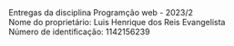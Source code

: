 <title>PWMB_ENTREGAS</title><br />
<br />
Entregas da disciplina Programção web - 2023/2 <br />
Nome do proprietário: Luis Henrique dos Reis Evangelista<br>
Número de identificação: 1142156239
